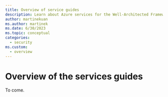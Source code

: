 ```yaml
---
title: Overview of service guides
description: Learn about Azure services for the Well-Architected Framework.
author: martinekuan
ms.author: martinek
ms.date: 6/30/2023
ms.topic: conceptual
categories:
  - security
ms.custom:
  - overview
---
```


# Overview of the services guides

To come.